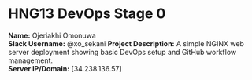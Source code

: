 # HNG13 DevOps Stage 0

**Name:** Ojeriakhi Omonuwa  
**Slack Username:** @xo_sekani 
**Project Description:** A simple NGINX web server deployment showing basic DevOps setup and GitHub workflow management.  
**Server IP/Domain:** [34.238.136.57]
